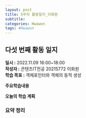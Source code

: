 ```yaml
---
layout: post
title: 5주차 활동일지_이화원
subtitle:
categories: Hwawon
tags: #Hwawon
---
```

## 다섯 번째 활동 일지
**일시 :** 2022.11.09 16:00~18:00  
**작성자 :** 콘텐츠IT전공 20215772 이화원  
**학습 목표 :** 객체포인터와 객체의 동적 생성  

**주요학습내용**
  

**오늘의 학습 계획**

### 요약 정리
